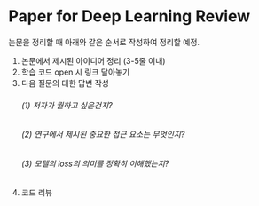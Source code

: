 # Paper for Deep Learning Review

논문을 정리할 때 아래와 같은 순서로 작성하여 정리할 예정.

1. 논문에서 제시된 아이디어 정리 (3-5줄 이내)
2. 학습 코드 open 시 링크 달아놓기
3. 다음 질문의 대한 답변 작성
   ###### (1) 저자가 뭘하고 싶은건지?
   ###### (2) 연구에서 제시된 중요한 접근 요소는 무엇인지?
   ###### (3) 모델의 loss의 의미를 정확히 이해했는지?
4. 코드 리뷰
   

